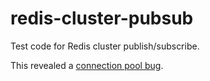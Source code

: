 # redis-cluster-pubsub
Test code for Redis cluster publish/subscribe.

This revealed a [connection pool bug](https://github.com/Grokzen/redis-py-cluster/issues/101).

